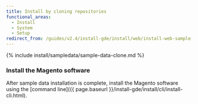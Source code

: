 ```yaml
---
title: Install by cloning repositories
functional_areas:
  - Install
  - System
  - Setup
redirect_from: /guides/v2.4/install-gde/install/web/install-web-sample-data-clone.html
---
```


{% include install/sampledata/sample-data-clone.md %}

### Install the Magento software

After sample data installation is complete, install the Magento software using the [command line]({{ page.baseurl }}/install-gde/install/cli/install-cli.html).
